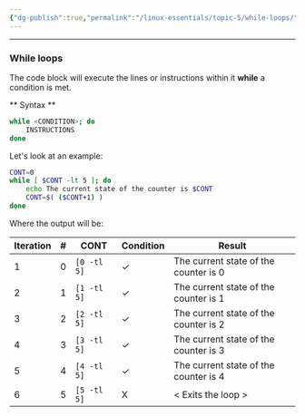 ```yaml
---
{"dg-publish":true,"permalink":"/linux-essentials/topic-5/while-loops/","dgPassFrontmatter":true}
---
```



---
### While loops

The code block will execute the lines or instructions within it **while** a condition is met. 

** Syntax **

```bash
while <CONDITION>; do
	INSTRUCTIONS
done
```

Let's look at an example:
```bash
CONT=0
while [ $CONT -lt 5 ]; do
    echo The current state of the counter is $CONT
    CONT=$( ($CONT+1) )
done
```

Where the output will be:

| Iteration | #   | CONT        | Condition | Result                                |
| --------- | --- | ----------- | --------- | ------------------------------------- |
| 1         | 0   | `[0 -tl 5]` | ✓         | The current state of the counter is 0 |
| 2         | 1   | `[1 -tl 5]` | ✓         | The current state of the counter is 1 |
| 3         | 2   | `[2 -tl 5]` | ✓         | The current state of the counter is 2 |
| 4         | 3   | `[3 -tl 5]` | ✓         | The current state of the counter is 3 |
| 5         | 4   | `[4 -tl 5]` | ✓         | The current state of the counter is 4 |
| 6         | 5   | `[5 -tl 5]` | X         | <  Exits the loop >                   |

